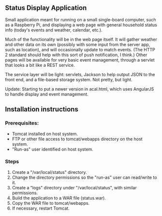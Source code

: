 ## Status Display Application

Small application meant for running on a small single-board computer,
such as a Raspberry Pi, and displaying a web page with general household
status info (today's events and weather, calendar, etc.).

Much of the functionality will be in the web page itself. It will gather
weather and other data on its own (possibly with some input from the
server app, such as location), and will occasionally update to match
events. (The HTTP 2 standard should help with this sort of push
notification, I think.) Other pages will be available for very basic
event management, through a servlet that looks a bit like a REST
service.

The service layer will be light: servlets, Jackson to help output
JSON to the front end, and a file-based storage system. Not pretty,
but light.

Update: Starting to put a newer version in acal.html, which uses
AngularJS to handle display and event management.

## Installation instructions

### Prerequisites:

- Tomcat installed on host system.
- FTP or other file access to tomcat/webapps directory on the host system.
- "Run-as" user identified on host system.

### Steps

1. Create a "/var/local/status" directory.
2. Change the directory permissions so the "run-as" user can read/write to it.
3. Create a "logs" directory under "/var/local/status", with similar permissions.
4. Build the application to a WAR file (status.war).
5. Copy the WAR file to tomcat/webapps.
6. If necessary, restart Tomcat.
